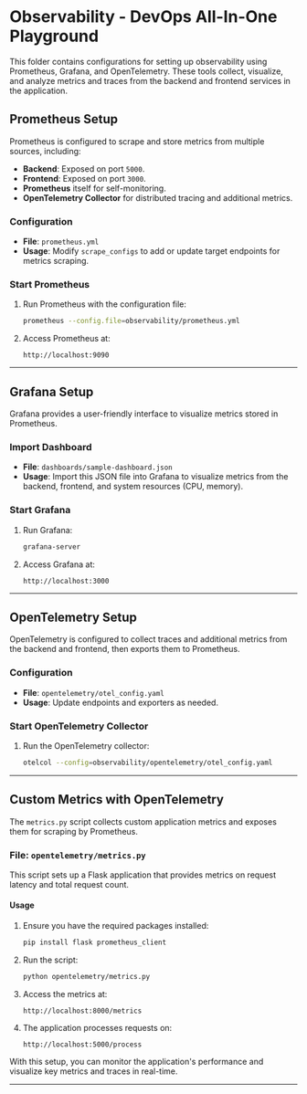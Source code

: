 
# Observability - DevOps All-In-One Playground

This folder contains configurations for setting up observability using Prometheus, Grafana, and OpenTelemetry. These tools collect, visualize, and analyze metrics and traces from the backend and frontend services in the application.

## Prometheus Setup

Prometheus is configured to scrape and store metrics from multiple sources, including:
- **Backend**: Exposed on port `5000`.
- **Frontend**: Exposed on port `3000`.
- **Prometheus** itself for self-monitoring.
- **OpenTelemetry Collector** for distributed tracing and additional metrics.

### Configuration

- **File**: `prometheus.yml`
- **Usage**: Modify `scrape_configs` to add or update target endpoints for metrics scraping.

### Start Prometheus

1. Run Prometheus with the configuration file:
   ```bash
   prometheus --config.file=observability/prometheus.yml
   ```

2. Access Prometheus at:
   ```
   http://localhost:9090
   ```

---

## Grafana Setup

Grafana provides a user-friendly interface to visualize metrics stored in Prometheus.

### Import Dashboard

- **File**: `dashboards/sample-dashboard.json`
- **Usage**: Import this JSON file into Grafana to visualize metrics from the backend, frontend, and system resources (CPU, memory).

### Start Grafana

1. Run Grafana:
   ```bash
   grafana-server
   ```
2. Access Grafana at:
   ```
   http://localhost:3000
   ```

---

## OpenTelemetry Setup

OpenTelemetry is configured to collect traces and additional metrics from the backend and frontend, then exports them to Prometheus.

### Configuration

- **File**: `opentelemetry/otel_config.yaml`
- **Usage**: Update endpoints and exporters as needed.

### Start OpenTelemetry Collector

1. Run the OpenTelemetry collector:
   ```bash
   otelcol --config=observability/opentelemetry/otel_config.yaml
   ```

---

## Custom Metrics with OpenTelemetry

The `metrics.py` script collects custom application metrics and exposes them for scraping by Prometheus.

### File: `opentelemetry/metrics.py`

This script sets up a Flask application that provides metrics on request latency and total request count.

#### Usage

1. Ensure you have the required packages installed:
   ```bash
   pip install flask prometheus_client
   ```

2. Run the script:
   ```bash
   python opentelemetry/metrics.py
   ```

3. Access the metrics at:
   ```
   http://localhost:8000/metrics
   ```

4. The application processes requests on:
   ```
   http://localhost:5000/process
   ```

With this setup, you can monitor the application's performance and visualize key metrics and traces in real-time.

---

